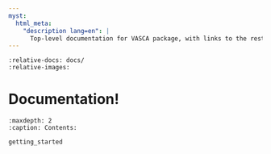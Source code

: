 ```yaml
---
myst:
  html_meta:
    "description lang=en": |
      Top-level documentation for VASCA package, with links to the rest of the site..
---
```

<!-- start Intro -->
```{include} ../README.md
:relative-docs: docs/
:relative-images:
```
<!-- end Intro -->

<!-- start Docs Overview -->
# Documentation!
```{toctree}
:maxdepth: 2
:caption: Contents:
   
getting_started
```
<!-- end Docs Overview -->

